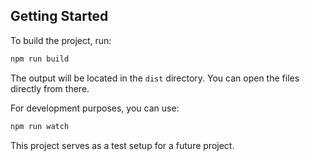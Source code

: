 ## Getting Started

To build the project, run:

```bash
npm run build
```

The output will be located in the `dist` directory. You can open the files directly from there.

For development purposes, you can use:

```bash
npm run watch
```

This project serves as a test setup for a future project.